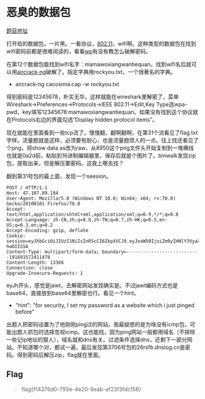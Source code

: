# 恶臭的数据包

[题目地址](https://adworld.xctf.org.cn/challenges/details?hash=85c31eb6-e5a5-451e-b464-54e1d3e72642_2&task_category_id=1)

打开给的数据包，一片黑。一看协议，[802.11](https://baike.baidu.com/item/%E6%97%A0%E7%BA%BF%E5%8D%8F%E8%AE%AE/11049687)，wifi啊。这种类型的数据包在找到wifi密码前都是很难阅读的，看看[wp](https://blog.csdn.net/qq_29977871/article/details/125919876)有没有教怎么破解密码。

在第12个数据包能找到wifi名字：mamawoxiangwantiequan。找到wifi名后就可以用[aircrack-ng](https://www.aircrack-ng.org/)破解了。指定字典用rockyou.txt，一个很著名的字典。

- aircrack-ng cacosmia.cap -w rockyou.txt

得到密码是12345678，朴实无华。这样就能在wireshark里解密了，菜单Wireshark->Preferences->Protocols->IEEE 802.11->Edit,Key Type选wpa-pwd，key填写12345678:mamawoxiangwantiequan。如果没有找到这个协议就在Protocols右边的界面勾选“Display hidden protocol items”。

现在就能在里面看到一些tcp流了。慢慢翻，翻啊翻啊，在第31个流看见了flag.txt字样。流量题就是这样，必须要有耐心，也是流量题烦人的一点。往上找还看见了个png，将show data as改为raw，从8950这个png文件头开始复制到一堆横线也就是0a2d前，粘贴到16进制编辑器里，保存后就是个图片了。binwalk发现zip包，提取出来，但是解压要密码。这我上哪去找？

翻到第31号包的最上面，发现一个seesion。

```
POST / HTTP/1.1
Host: 47.107.89.184
User-Agent: Mozilla/5.0 (Windows NT 10.0; Win64; x64; rv:70.0) Gecko/20100101 Firefox/70.0
Accept: text/html,application/xhtml+xml,application/xml;q=0.9,*/*;q=0.8
Accept-Language: zh-CN,zh;q=0.8,zh-TW;q=0.7,zh-HK;q=0.5,en-US;q=0.3,en;q=0.2
Accept-Encoding: gzip, deflate
Cookie: session=eyJhbGciOiJIUzI1NiIsInR5cCI6IkpXVCJ9.eyJoaW50IjoiZm9yIHNlY3VyaXR5LCBJIHNldCBteSBwYXNzd29yZCBhcyBhIHdlYnNpdGUgd2hpY2ggaSBqdXN0IHBpbmdlZCBiZWZvcmUifQ.P3xOErNrUkYqdMBoo8WvU63kUVyOkZjiTK-hwOIIS5A
Content-Type: multipart/form-data; boundary=---------------------------191691572411478
Content-Length: 13366
Connection: close
Upgrade-Insecure-Requests: 1
```

eyJh开头，感觉是jawt，去解密网站发现确实是。不过jawt编码方式也是base64，直接放到base64里解密也行。看见一个hint。

- "hint": "for security, I set my password as a website which i just pinged before"

出题人把密码设置为了他刚刚ping过的网站。我最疑惑的是为啥没有icmp包，可能出题人抓包时选择忽视icmp。这也能找，因为ping网站一般都用域名（不排除一些记ip地址的狠人），域名就和dns有关。过滤条件选择dns，还剩下一部分网站。不知道哪个对，都试一遍，最后发现第3706号包的26rsfb.dnslog.cn是密码。得到密码后解压zip，flag就在里面。

## Flag
> flag{f14376d0-793e-4e20-9eab-af23f3fdc158}